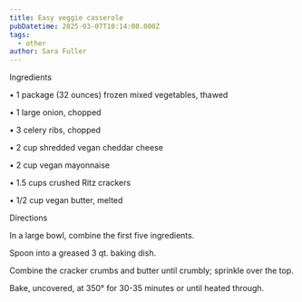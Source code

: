 ```yaml
---
title: Easy veggie casserole
pubDatetime: 2025-03-07T10:14:00.000Z
tags:
  - other
author: Sara Fuller
---
```

Ingredients

• 1 package (32 ounces) frozen mixed vegetables, thawed

• 1 large onion, chopped

• 3 celery ribs, chopped

• 2 cup shredded vegan cheddar cheese

• 2 cup vegan mayonnaise

• 1.5 cups crushed Ritz crackers

• 1/2 cup vegan butter, melted



Directions

In a large bowl, combine the first five ingredients. 

Spoon into a greased 3 qt. baking dish. 

Combine the cracker crumbs and butter until crumbly; sprinkle over the top. 

Bake, uncovered, at 350° for 30-35 minutes or until heated through.
